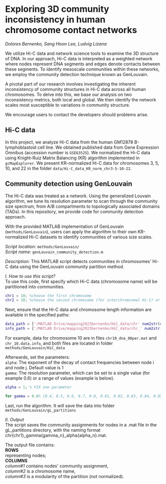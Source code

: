 #     Exploring 3D community inconsistency in human chromosome contact networks

_Dolores Bernenko, Sang Hoon Lee, Ludvig Lizana_

We utilize Hi-C data and network science tools to examine the 3D structure of DNA. In our approach, Hi-C data is interpreted as a weighted network where nodes represent DNA segments and edges denote contacts between these segments. To identify mesoscale communities within these networks, we employ the community detection technique known as GenLouvain.

A pivotal part of our research involves investigating the inherent inconsistency of community structures in Hi-C data across all human chromosomes. To delve into this, we base our analysis on two inconsistency metrics, both local and global. We then identify the network scales most susceptible to variations in community structure.

We encourage users to contact the developers should problems arise.

## Hi-C data

In this project, we analyze Hi-C data from the human GM12878 B-lymphoblastoid cell line. We obtained published data from Gene Expression Omnibus (accession number is `GSE63525`). We normalized the Hi-C data using Knight-Ruiz Matrix Balancing (KR) algorithm implemented in `gcMapExplorer`.  We present KR-normalized Hi-C data for chromosomes 3, 5, 10, and 22 in the folder `data/Hi-C_data_KR_norm_chr3-5-10-22`.

## Community detection using GenLouvain

The Hi-C data was treated as a network. Using the generalized Louvain algorithm, we tune its resolution parameter to scan through the community size spectrum, from A/B compartments to topologically associated domains (TADs). In this repository, we provide code for community detection approach.

With the provided MATLAB implementation of GenLouvain (`methods/GenLouvain`), users can apply the algorithm to their own KR-normalized Hi-C datasets to identify communities of various size scales.

_Script location:_ ```methods/GenLouvain/```<br>
_Script name:_ ```genLouvain_community_detection.m```<br>

_Description:_ This MATLAB script detects communities in chromosomes' Hi-C data using the GenLouvain community partition method.

_I. How to use this script?_<br>
To use this code, first specify which Hi-C data (chromosome name) will be partitioned into communities.
```matlab
chr1 = 10; %choose the first chromosome
chr2 = 10; %choose the second chromosome (for interchromsomal Hi-C) or repeat the first one (for intrachromosomal Hi-C)
```

Next, ensure that the Hi-C data and chromosome length information are available in the specified paths:
```matlab
data_path = ['/MATLAB Drive/mapping2023bernenko/HiC_data/chr' num2str(chr1) '_dna_00per.mat']
info_path = ['/MATLAB Drive/mapping2023bernenko/HiC_data/chr_' num2str(chr1) '.data.info']
```
For example, data for chromosome 10 are in files ```chr10_dna_00per.mat``` and ```chr_10.data.info```, and both files are located in folder ```methods/GenLouvain/HiC_data```

Afterwards, set the parameters:<br>
```alpha```: The exponent of the decay of contact frequencies between node i and node j. Default value is 1<br>
```gamma```: The resolution parameter, which can be set to a single value (for example 0.6) or a range of values (example is below).
```matlab
alpha = 1; % FIX one parameter

for gamma = 0.6% [0.4, 0.5, 0.6, 0.7, 0.8, 0.81, 0.82, 0.83, 0.84, 0.85, 0.86, 0.87, 0.88, 0.89, 0.9] ```
```
Last, run the algorithm. It will save the data into folder ```methods/GenLouvain/gL_partitions```

_II. Output_<br>
The script saves the community assignments for nodes in a .mat file in the gL_partitions directory, with the naming format chr{chr1}_gamma{gamma_n}_alpha{alpha_n}.mat.<br>

The output file contains:<br>
**ROWS**<br>
representing nodes;<br>
**COLUMNS**<br>
_column#1_ contains nodes' community assignment,<br>
_column#2_ is a chromosome name,<br>
_column#3_ is a modularity of the partition (not normalized).